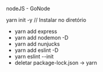 nodeJS - GoNode

yarn init -y // Instalar no diretório

- yarn add express
- yarn add nodemon -D
- yarn add nunjucks
- yarn add eslint -D
- yarn eslint --init
- deletar package-lock.json -> yarn
